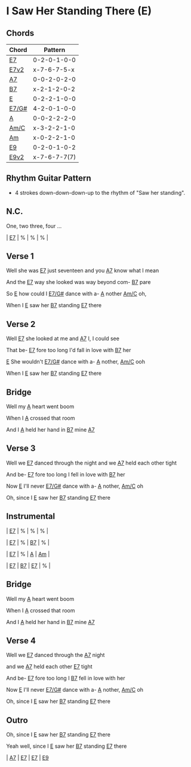 # I Saw Her Standing There (E)

## Chords

| Chord | Pattern |
| --- | --- |
| [E7] | <a name="E7">0-2-0-1-0-0</a> |
| [E7v2] | <a name="E7v2">x-7-6-7-5-x</a> |
| [A7] | <a name="A7">0-0-2-0-2-0</a> |
| [B7] | <a name="B7">x-2-1-2-0-2</a> |
| [E] | <a name="E">0-2-2-1-0-0</a> |
| [E7/G#] | <a name="E7/G#">4-2-0-1-0-0</a> |
| [A] | <a name="A">0-0-2-2-2-0</a> |
| [Am/C] | <a name="Am/C">x-3-2-2-1-0</a> |
| [Am] | <a name="Am">x-0-2-2-1-0</a> |
| [E9] | <a name="E9">0-2-0-1-0-2</a> |
| [E9v2] | <a name="E9v2">x-7-6-7-7(7)</a> |

[E7]: #E7
[E7v2]: #E7v2
[A7]: #A7
[B7]: #B7
[E]: #E
[E7/G#]: #E7/G#
[A]: #A
[Am/C]: #Am/C
[Am]: #Am
[E9]: #E9
[E9v2]: #E9v2

## Rhythm Guitar Pattern
- 4 strokes down-down-down-up to the rhythm of "Saw her standing".

## N.C.

One, two three, four ...

| [E7] | % | % | % |

## Verse 1

Well she was [E7] just seventeen and you [A7] know what I mean

And the [E7] way she looked was way beyond com- [B7] pare

So [E] how could I [E7/G#] dance with a- [A] nother [Am/C] oh,

When I [E] saw her [B7] standing [E7] there

## Verse 2

Well [E7] she looked at me and [A7] I, I could see

That be- [E7] fore too long I'd fall in love with [B7] her

[E] She wouldn't [E7/G#] dance with a- [A] nother, [Am/C] ooh

When I [E] saw her [B7] standing [E7] there

## Bridge

Well my [A] heart went boom 

When I [A] crossed that room

And I [A] held her hand in [B7] mine [A7] 

## Verse 3

Well we [E7] danced through the night and we [A7] held each other tight

And be- [E7] fore too long I fell in love with [B7] her

Now [E] I'll never [E7/G#] dance with a- [A] nother, [Am/C] oh

Oh, since I [E] saw her [B7] standing [E7] there

## Instrumental

| [E7] | % | % | % |

| [E7] | % | [B7] | % |

| [E7] | % | [A] | [Am] |

| [E7] | [B7] | [E7] | % |

## Bridge

Well my [A] heart went boom 

When I [A] crossed that room

And I [A] held her hand in [B7] mine [A7] 

## Verse 4

Well we [E7] danced through the [A7] night

and we [A7] held each other [E7] tight

And be- [E7] fore too long I [B7] fell in love with her

Now [E] I'll never [E7/G#] dance with a- [A] nother, [Am/C] oh

Oh, since I [E] saw her [B7] standing [E7] there
 
## Outro

Oh, since I [E] saw her [B7] standing [E7] there

Yeah well, since I [E] saw her [B7] standing [E7] there

| [A7] | [E7] | [E7] | [E9]

